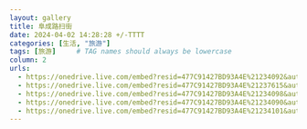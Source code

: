 ```yaml
---
layout: gallery
title: 阜成路扫街
date: 2024-04-02 14:28:28 +/-TTTT
categories: [生活, "旅游"]
tags: [旅游]     # TAG names should always be lowercase
column: 2
urls:
  - https://onedrive.live.com/embed?resid=477C91427BD93A4E%21234092&authkey=%21AJgtIYxn1orhUzg&width=660
  - https://onedrive.live.com/embed?resid=477C91427BD93A4E%21237615&authkey=%21ABZAykkt4IVZrLA&height=660
  - https://onedrive.live.com/embed?resid=477C91427BD93A4E%21234098&authkey=%21AGyH7YGb_ntyqWQ&height=660
  - https://onedrive.live.com/embed?resid=477C91427BD93A4E%21234090&authkey=%21AG3M_A5rHXidS3A&width=660
  - https://onedrive.live.com/embed?resid=477C91427BD93A4E%21234101&authkey=%21AN_jhU1A9JPfknU&width=660
---
```

